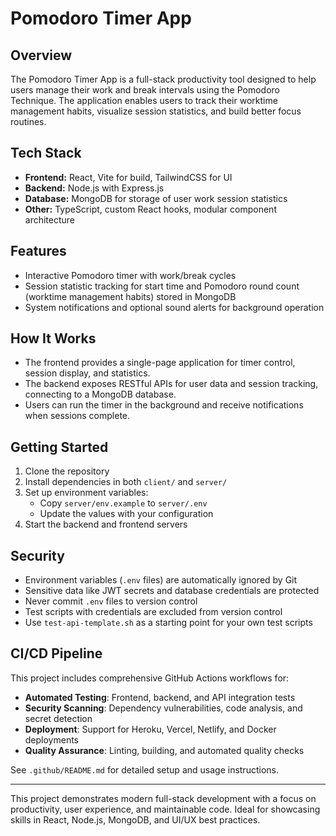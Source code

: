 # Pomodoro Timer App

## Overview
The Pomodoro Timer App is a full-stack productivity tool designed to help users manage their work and break intervals using the Pomodoro Technique. The application enables users to track their worktime management habits, visualize session statistics, and build better focus routines.

## Tech Stack
- **Frontend:** React, Vite for build, TailwindCSS for UI
- **Backend:** Node.js with Express.js
- **Database:** MongoDB for storage of user work session statistics
- **Other:** TypeScript, custom React hooks, modular component architecture

## Features
- Interactive Pomodoro timer with work/break cycles
- Session statistic tracking for start time and Pomodoro round count (worktime management habits) stored in MongoDB
- System notifications and optional sound alerts for background operation

## How It Works
- The frontend provides a single-page application for timer control, session display, and statistics.
- The backend exposes RESTful APIs for user data and session tracking, connecting to a MongoDB database.
- Users can run the timer in the background and receive notifications when sessions complete.

## Getting Started
1. Clone the repository
2. Install dependencies in both `client/` and `server/`
3. Set up environment variables:
   - Copy `server/env.example` to `server/.env`
   - Update the values with your configuration
4. Start the backend and frontend servers

## Security
- Environment variables (`.env` files) are automatically ignored by Git
- Sensitive data like JWT secrets and database credentials are protected
- Never commit `.env` files to version control
- Test scripts with credentials are excluded from version control
- Use `test-api-template.sh` as a starting point for your own test scripts

## CI/CD Pipeline
This project includes comprehensive GitHub Actions workflows for:
- **Automated Testing**: Frontend, backend, and API integration tests
- **Security Scanning**: Dependency vulnerabilities, code analysis, and secret detection
- **Deployment**: Support for Heroku, Vercel, Netlify, and Docker deployments
- **Quality Assurance**: Linting, building, and automated quality checks

See `.github/README.md` for detailed setup and usage instructions.

---

This project demonstrates modern full-stack development with a focus on productivity, user experience, and maintainable code. Ideal for showcasing skills in React, Node.js, MongoDB, and UI/UX best practices.
